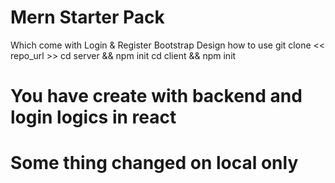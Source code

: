 # Mern Starter Pack

Which come with Login & Register Bootstrap Design
how to use
git clone << repo_url >>
cd server && npm init
cd client && npm init

# You have create with backend and login logics in react

# Some thing changed on local only
